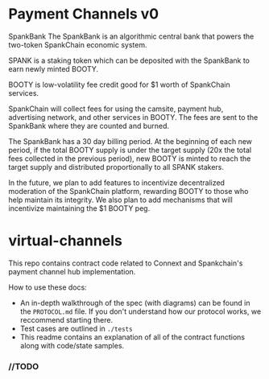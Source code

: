 # Payment Channels v0

SpankBank
The SpankBank is an algorithmic central bank that powers the two-token SpankChain economic system.

SPANK is a staking token which can be deposited with the SpankBank to earn newly minted BOOTY.

BOOTY is low-volatility fee credit good for $1 worth of SpankChain services.

SpankChain will collect fees for using the camsite, payment hub, advertising network, and other services in BOOTY. The fees are sent to the SpankBank where they are counted and burned.

The SpankBank has a 30 day billing period. At the beginning of each new period, if the total BOOTY supply is under the target supply (20x the total fees collected in the previous period), new BOOTY is minted to reach the target supply and distributed proportionally to all SPANK stakers.

In the future, we plan to add features to incentivize decentralized moderation of the SpankChain platform, rewarding BOOTY to those who help maintain its integrity. We also plan to add mechanisms that will incentivize maintaining the $1 BOOTY peg.

# virtual-channels

This repo contains contract code related to Connext and Spankchain's payment channel hub implementation.

How to use these docs:

- An in-depth walkthrough of the spec (with diagrams) can be found in the `PROTOCOL.md` file. If you don't understand how our protocol works, we reccommend starting there.
- Test cases are outlined in `./tests`
- This readme contains an explanation of all of the contract functions along with code/state samples.

### //TODO
